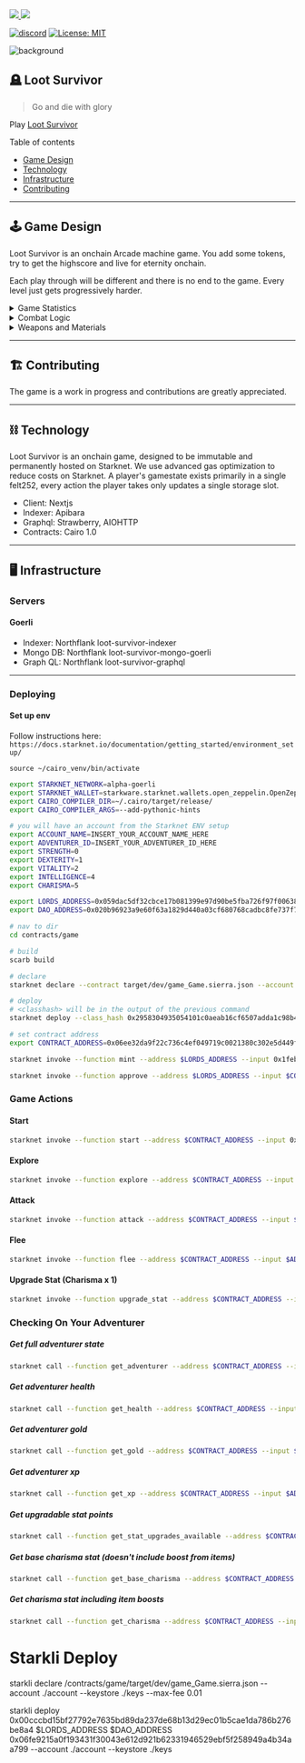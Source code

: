 <a href="https://twitter.com/lootrealms">
<img src="https://img.shields.io/twitter/follow/lootrealms?style=social"/>
</a>
<a href="https://twitter.com/BibliothecaDAO">
<img src="https://img.shields.io/twitter/follow/BibliothecaDAO?style=social"/>
</a>


[![discord](https://img.shields.io/badge/join-bibliothecadao-black?logo=discord&logoColor=white)](https://discord.gg/bibliothecadao)
[![License: MIT](https://img.shields.io/badge/License-MIT-blue.svg)](https://opensource.org/licenses/MIT)

![background](.github/bg.png)


## 🪦 Loot Survivor

> Go and die with glory

Play [Loot Survivor](http://107.23.80.88:3000/)

Table of contents

- [Game Design](#🕹️-game-design)
- [Technology](#⛓️-technology)
- [Infrastructure](#🖥️-infrastructure)
- [Contributing](#🏗️-contributing)

---

## 🕹️ Game Design

Loot Survivor is an onchain Arcade machine game. You add some tokens, try to get the highscore and live for eternity onchain.

Each play through will be different and there is no end to the game. Every level just gets progressively harder.

<details>

<summary>Game Statistics</summary>
Each level up grants adventurers 1+ upgrade to help them survive their explorations. Although Luck cannot be upgraded directly, it can be increased by equipping jewelry items:

- Strength: Boosts attack damage by 10%.
- Vitality: Increases health by +20ph and max health.
- Dexterity: Improves chances of successfully fleeing.
- Wisdom: Helps evade Beast ambushes.
- Intelligence: Aids in avoiding Obstacles.
- Luck: Raises chances of critical damage (cannot be upgraded directly).
</details>

<details>

<summary>Combat Logic</summary>

There are three categories of weapons and armor materials:

**Weapons**: Blade, Bludgeon, Magic

**Armor materials**: Cloth, Hide, Metal 

**Weapon vs. Armor Efficacy Chart**

| Weapon Type | Metal | Hide | Cloth |
|-------------|-------|------|-------|
| Blade       | Weak  | Fair | Strong|
| Bludgeon    | Fair  | Strong| Weak|
| Magic       | Strong | Weak | Fair |


</details>

<details>
<summary>Weapons and Materials</summary>

## Weapons

The items are based off the OG loot contract

- Weapon
- Head
- Chest
- Hands
- Waist
- Feet
- Neck 
- Ring

**Weapon Types and Ranks**

| Weapon Type | Item Name     | Rank |
|-------------|---------------|------|
| Blade       | Katana        | 1    |
| Blade       | Falchion      | 2    |
| Blade       | Scimitar      | 3    |
| Blade       | Long Sword    | 4    |
| Blade       | Short Sword   | 5    |
| Bludgeon    | Warhammer     | 1    |
| Bludgeon    | Quarterstaff  | 2    |
| Bludgeon    | Maul          | 3    |
| Bludgeon    | Mace          | 4    |
| Bludgeon    | Club          | 5    |
| Magic       | Ghost Wand    | 1    |
| Magic       | Grave Wand    | 2    |
| Magic       | Bone Wand     | 3    |
| Magic       | Wand          | 4    |
| Magic       | Grimoire      | 1    |
| Magic       | Chronicle     | 2    |
| Magic       | Tome          | 3    |
| Magic       | Book          | 4    |

## Encounters

- Beasts 
- Obstacles 

</details>

---

## 🏗️ Contributing

The game is a work in progress and contributions are greatly appreciated.

---

## ⛓️ Technology


Loot Survivor is an onchain game, designed to be immutable and permanently hosted on Starknet. We use advanced gas optimization to reduce costs on Starknet. A player's gamestate exists primarily in a single felt252, every action the player takes only updates a single storage slot.


- Client: Nextjs
- Indexer: Apibara
- Graphql: Strawberry, AIOHTTP
- Contracts: Cairo 1.0

---

## 🖥️ Infrastructure

### Servers

#### Goerli

- Indexer: Northflank loot-survivor-indexer
- Mongo DB: Northflank loot-survivor-mongo-goerli
- Graph QL: Northflank loot-survivor-graphql

---

### Deploying

#### Set up env

Follow instructions here: `https://docs.starknet.io/documentation/getting_started/environment_setup/`


```
source ~/cairo_venv/bin/activate
```

```bash
export STARKNET_NETWORK=alpha-goerli
export STARKNET_WALLET=starkware.starknet.wallets.open_zeppelin.OpenZeppelinAccount
export CAIRO_COMPILER_DIR=~/.cairo/target/release/
export CAIRO_COMPILER_ARGS=--add-pythonic-hints

# you will have an account from the Starknet ENV setup
export ACCOUNT_NAME=INSERT_YOUR_ACCOUNT_NAME_HERE
export ADVENTURER_ID=INSERT_YOUR_ADVENTURER_ID_HERE
export STRENGTH=0
export DEXTERITY=1
export VITALITY=2
export INTELLIGENCE=4
export CHARISMA=5

export LORDS_ADDRESS=0x059dac5df32cbce17b081399e97d90be5fba726f97f00638f838613d088e5a47
export DAO_ADDRESS=0x020b96923a9e60f63a1829d440a03cf680768cadbc8fe737f71380258817d85b

# nav to dir
cd contracts/game

# build
scarb build

# declare
starknet declare --contract target/dev/game_Game.sierra.json --account $ACCOUNT_NAME

# deploy
# <classhash> will be in the output of the previous command
starknet deploy --class_hash 0x2958304935054101c0aeab16cf6507adda1c98b4d977af40d59c2ae75f05767 --max_fee 100000000000000000 --input $LORDS_ADDRESS $DAO_ADDRESS --account $ACCOUNT_NAME
```

```bash
# set contract address
export CONTRACT_ADDRESS=0x06ee32da9f22c736c4ef049719c0021380c302e5d449fbc8acf97489e16a9d05
```

```bash
starknet invoke --function mint --address $LORDS_ADDRESS --input 0x1feb9c05d31b70a1506decf52a809d57493bfcd5cc85d6a3e9fd54a12d64389 1000000000000000000000 0 --max_fee 10000000000000000 --account $ACCOUNT_NAME

starknet invoke --function approve --address $LORDS_ADDRESS --input $CONTRACT_ADDRESS 1000000000000000000000 0 --max_fee 10000000000000000 --account $ACCOUNT_NAME
```

### Game Actions

#### Start
```bash
starknet invoke --function start --address $CONTRACT_ADDRESS --input 0x020b96923a9e60f63a1829d440a03cf680768cadbc8fe737f71380258817d85b 12 123 0 0 0 --max_fee 10000000000000000 --account $ACCOUNT_NAME
```

#### Explore
```bash
starknet invoke --function explore --address $CONTRACT_ADDRESS --input $ADVENTURER_ID 0 --max_fee 10000000000000000 --account $ACCOUNT_NAME
```

#### Attack
```bash
starknet invoke --function attack --address $CONTRACT_ADDRESS --input $ADVENTURER_ID 0 --max_fee 10000000000000000 --account $ACCOUNT_NAME
```

#### Flee
```bash
starknet invoke --function flee --address $CONTRACT_ADDRESS --input $ADVENTURER_ID 0 --max_fee 10000000000000000 --account $ACCOUNT_NAME
```

#### Upgrade Stat (Charisma x 1)
```bash
starknet invoke --function upgrade_stat --address $CONTRACT_ADDRESS --input $ADVENTURER_ID 0 $CHARISMA 1 --max_fee 10000000000000000 --account $ACCOUNT_NAME
```


### Checking On Your Adventurer

##### Get full adventurer state
```bash
starknet call --function get_adventurer --address $CONTRACT_ADDRESS --input $ADVENTURER_ID 0 --account $ACCOUNT_NAME
```

##### Get adventurer health
```bash
starknet call --function get_health --address $CONTRACT_ADDRESS --input $ADVENTURER_ID 0 --account $ACCOUNT_NAME
```

##### Get adventurer gold
```bash
starknet call --function get_gold --address $CONTRACT_ADDRESS --input $ADVENTURER_ID 0 --account $ACCOUNT_NAME
```

##### Get adventurer xp
```bash
starknet call --function get_xp --address $CONTRACT_ADDRESS --input $ADVENTURER_ID 0 --account $ACCOUNT_NAME
```

##### Get upgradable stat points
```bash
starknet call --function get_stat_upgrades_available --address $CONTRACT_ADDRESS --input $ADVENTURER_ID 0 --account $ACCOUNT_NAME
```

##### Get base charisma stat (doesn't include boost from items)
```bash
starknet call --function get_base_charisma --address $CONTRACT_ADDRESS --input $ADVENTURER_ID 0 --account $ACCOUNT_NAME
```

##### Get charisma stat including item boosts
```bash
starknet call --function get_charisma --address $CONTRACT_ADDRESS --input $ADVENTURER_ID 0 --account $ACCOUNT_NAME
```


# Starkli Deploy


starkli declare /contracts/game/target/dev/game_Game.sierra.json --account ./account --keystore ./keys --max-fee 0.01

starkli deploy 0x00cccbd15bf27792e7635bd89da237de68b13d29ec01b5cae1da786b276be8a4 $LORDS_ADDRESS $DAO_ADDRESS 0x06fe9215a0f193431f30043e612d921b62331946529ebf5f258949a4b34aa799 --account ./account --keystore ./keys